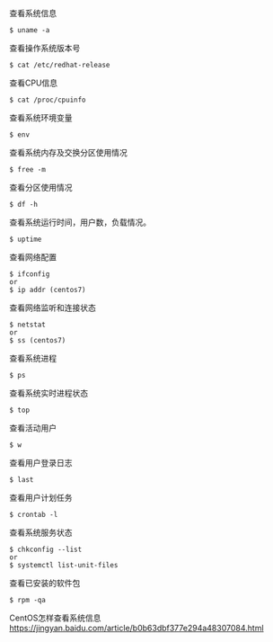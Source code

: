 查看系统信息
~~~
$ uname -a
~~~

查看操作系统版本号
~~~
$ cat /etc/redhat-release
~~~

查看CPU信息
~~~
$ cat /proc/cpuinfo
~~~

查看系统环境变量
~~~
$ env
~~~

查看系统内存及交换分区使用情况
~~~
$ free -m
~~~

查看分区使用情况
~~~
$ df -h
~~~

查看系统运行时间，用户数，负载情况。
~~~
$ uptime
~~~

查看网络配置
~~~
$ ifconfig
or
$ ip addr (centos7)
~~~

查看网络监听和连接状态
~~~
$ netstat
or
$ ss (centos7)
~~~

查看系统进程
~~~
$ ps
~~~

查看系统实时进程状态
~~~
$ top
~~~

查看活动用户
~~~
$ w
~~~

查看用户登录日志
~~~
$ last
~~~

查看用户计划任务
~~~
$ crontab -l
~~~

查看系统服务状态
~~~
$ chkconfig --list
or
$ systemctl list-unit-files
~~~

查看已安装的软件包
~~~
$ rpm -qa
~~~


CentOS怎样查看系统信息
https://jingyan.baidu.com/article/b0b63dbf377e294a48307084.html